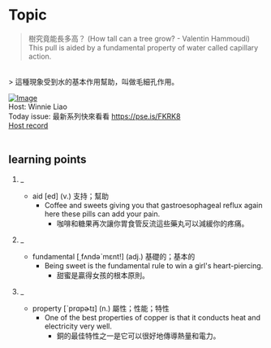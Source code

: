 # Topic

> 樹究竟能長多高？ (How tall can a tree grow? - Valentin Hammoudi) <br>
> This pull is aided by a fundamental property of water called capillary action.
 <br>
> 這種現象受到水的基本作用幫助，叫做毛細孔作用。

 <br>

[![Image](https://cdn.voicetube.com/assets/thumbnails/vvtPJKWUb2g.jpg)](https://www.youtube.com/embed/vvtPJKWUb2g?rel=0&showinfo=0&cc_load_policy=0&controls=1&autoplay=1&iv_load_policy=3&playsinline=1&wmode=transparent&start=156&end=162&enablejsapi=1&origin=https://tw.voicetube.com&widgetid=1)<br>
Host: Winnie Liao
<br>Today issue: 最新系列快來看看 https://pse.is/FKRK8
<br>
[Host record](https://cdn.voicetube.com/tmp/everyday_records/callmeboss901/3006.mp3)
<br><br>
## learning points
1. _
	* aid [ed] (v.) 支持；幫助
		- Coffee and sweets giving you that gastroesophageal reflux again here these pills can add your pain.
			+ 咖啡和糖果再次讓你胃食管反流這些藥丸可以減緩你的疼痛。

2. _
	* fundamental [͵fʌndəˋmɛnt!] (adj.) 基礎的；基本的
		- Being sweet is the fundamental rule to win a girl's heart-piercing.
			+ 甜蜜是贏得女孩的根本原則。

3. _
	* property [ˋprɑpɚtɪ] (n.) 屬性；性能；特性
		- One of the best properties of copper is that it conducts heat and electricity very well.
			+ 銅的最佳特性之一是它可以很好地傳導熱量和電力。
